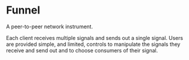 Funnel
======

A peer-to-peer network instrument.

Each client receives multiple signals and sends out a single signal.
Users are provided simple, and limited, controls to manipulate the signals
they receive and send out and to choose consumers of their signal.
